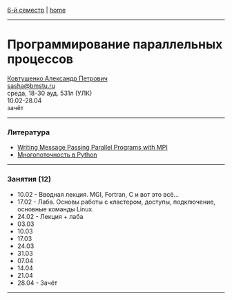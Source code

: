 [6-й семестр](https://github.com/dKosarevsky/iu7/blob/master/2021_6_sem.md) | [home](https://github.com/dKosarevsky/iu7)
____________________________________
# Программирование параллельных процессов
[Ковтушенко Александр Петрович](https://studizba.com/hs/151-mgtu-im-baumana/teachers/4-kafedra-iu-7-programmnoe-obespechenie-je/202-kovtushenko-aleksandr-petrovich.html) \
sasha@bmstu.ru \
среда, 18-30 ауд. 531л (УЛК)\
10.02-28.04 \
зачёт
____________________________________
### Литература

* [Writing Message Passing Parallel Programs with MPI](https://t.me/c/1171046126/415)
* [Многопоточность в Python](https://github.com/tkhirianov/pydatan/blob/main/lesson_3/Less_3.ipynb)
____________________________________
### Занятия (12)

* 10.02 - Вводная лекция. MGI, Fortran, C и вот это всё...
* 17.02 - Лаба. Основы работы с кластером, доступы, подключение, основные команды Linux.
* 24.02 - Лекция + лаба
* 03.03
* 10.03
* 17.03
* 24.03
* 31.03
* 07.04
* 14.04
* 21.04
* 28.04 - Зачёт
____________________________________
